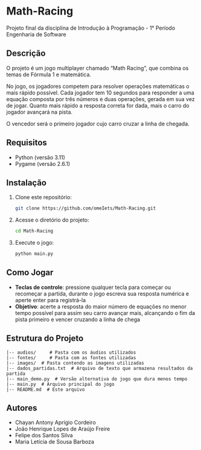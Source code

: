 # Math-Racing

Projeto final da disciplina de Introdução à Programação - 1° Período Engenharia de Software

## Descrição

O projeto é um jogo multiplayer chamado “Math Racing”, que combina os temas de Fórmula 1 e matemática.

No jogo, os jogadores competem para resolver operações matemáticas o mais rápido possível. Cada jogador tem 10 segundos para responder a uma equação composta por três números e duas operações, gerada em sua vez de jogar. Quanto mais rápido a resposta correta for dada, mais o carro do jogador avançará na pista.

O vencedor será o primeiro jogador cujo carro cruzar a linha de chegada.

## Requisitos

- Python (versão 3.11)
- Pygame (versão 2.6.1)

## Instalação

1. Clone este repositório:
    
    ```bash
    git clone https://github.com/omeIets/Math-Racing.git
    
    ```
    
2. Acesse o diretório do projeto:
    
    ```bash
    cd Math-Racing
    
    ```
    
3. Execute o jogo:
    
    ```bash
    python main.py
    
    ```
    

## Como Jogar

- **Teclas de controle**: pressione qualquer tecla para começar ou recomeçar a partida, durante o jogo escreva sua resposta numérica e aperte enter para registrá-la
- **Objetivo**: acerte a resposta do maior número de equações no menor tempo possível para assim seu carro avançar mais, alcançando o fim da pista primeiro e vencer cruzando a linha de chega

## Estrutura do Projeto

```
|-- audios/     # Pasta com os áudios utilizados
|-- fontes/     # Pasta com as fontes utilizadas
|-- images/  # Pasta contendo as imagens utilizadas
|-- dados_partidas.txt  # Arquivo de texto que armazena resultados da partida
|-- main_demo.py  # Versão alternativa do jogo que dura menos tempo
|-- main.py  # Arquivo principal do jogo
|-- README.md  # Este arquivo

```

## Autores

- Chayan Antony Aprígio Cordeiro
- João Henrique Lopes de Araújo Freire
- Felipe dos Santos Silva
- Maria Letícia de Sousa Barboza
